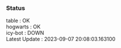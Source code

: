 ### Status


table : OK  
hogwarts : OK  
icy-bot : DOWN  
Latest Update : 2023-09-07 20:08:03.163100
